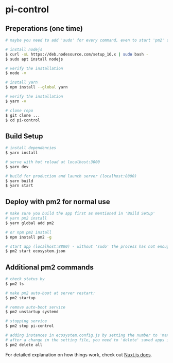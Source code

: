 # pi-control

## Preperations (one time)

```bash
# maybe you need to add 'sudo' for every command, even to start 'pm2' service so it can edit files for example

# install nodejs
$ curl -sL https://deb.nodesource.com/setup_16.x | sudo bash -
$ sudo apt install nodejs

# verify the installation
$ node -v

# install yarn
$ npm install --global yarn

# verify the installation
$ yarn -v

# clone repo
$ git clone ...
$ cd pi-control
```

## Build Setup

```bash
# install dependencies
$ yarn install

# serve with hot reload at localhost:3000
$ yarn dev

# build for production and launch server (localhost:8800)
$ yarn build
$ yarn start
```

## Deploy with pm2 for normal use

```bash
# make sure you build the app first as mentioned in 'Build Setup'
# yarn pm2 install
$ yarn global add pm2

# or npm pm2 install
$ npm install pm2 -g

# start app (localhost:8800) - without 'sudo' the process has not enough rights for writing files
$ pm2 start ecosystem.json
```

## Additional pm2 commands

```bash
# check status by
$ pm2 ls

# make pm2 auto-boot at server restart:
$ pm2 startup

# remove auto-boot service
$ pm2 unstartup systemd

# stopping service
$ pm2 stop pi-control

# adding instances in ecosystem.config.js by setting the number to 'max' for instances on every cpu core
# after a change in the setting file, you need to 'delete' saved apps in pm2
$ pm2 delete all
```

For detailed explanation on how things work, check out [Nuxt.js docs](https://nuxtjs.org).
